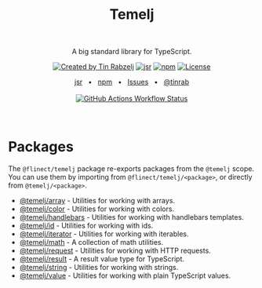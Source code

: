 <p align="center">
  <h1 align="center" style="text-decoration:none;">Temelj</h1>
  <br/>
  <p align="center">
    A big standard library for TypeScript.
  </p>
</p>

<p align="center">
  <a href="https://twitter.com/tinrab" rel="nofollow"><img src="https://img.shields.io/badge/created%20by-@tinrab-1d9bf0.svg" alt="Created by Tin Rabzelj"></a>
  <a href="https://jsr.io/@flinect/temelj" rel="nofollow"><img src="https://jsr.io/badges/@flinect/temelj" alt="jsr"></a>
  <a href="https://www.npmjs.com/package/@flinect/temelj" rel="nofollow"><img src="https://img.shields.io/npm/dw/%40flinect%2Ftemelj" alt="npm"></a>
  <a href="https://opensource.org/licenses/MIT" rel="nofollow"><img src="https://img.shields.io/github/license/flinect/temelj" alt="License"></a>
  <!-- <a href="https://github.com/flinect/temelj" rel="nofollow"><img src="https://img.shields.io/github/stars/flinect/temelj" alt="stars"></a> -->
</p>

<div align="center">
  <a href="https://jsr.io/@flinect/temelj">jsr</a>
  <span>&nbsp;&nbsp;•&nbsp;&nbsp;</span>
  <a href="https://www.npmjs.com/package/@flinect/temelj">npm</a>
  <span>&nbsp;&nbsp;•&nbsp;&nbsp;</span>
  <a href="https://github.com/flinect/temelj/issues/new">Issues</a>
  <span>&nbsp;&nbsp;•&nbsp;&nbsp;</span>
  <a href="https://twitter.com/tinrab">@tinrab</a>
  <br />
</div>

<br/>

<div align="center">
  <a href="https://github.com/flinect/temelj/actions" rel="nofollow"><img alt="GitHub Actions Workflow Status" src="https://img.shields.io/github/actions/workflow/status/flinect/temelj/test.yaml"></a>
</div>

<br/>
<br/>

# Packages

The `@flinect/temelj` package re-exports packages from the `@temelj` scope. You
can use them by importing from `@flinect/temelj/<package>`, or directly from
`@temelj/<package>`.

- [@temelj/array](./packages/array) - Utilities for working with arrays.
- [@temelj/color](./packages/color) - Utilities for working with colors.
- [@temelj/handlebars](./packages/handlebars) - Utilities for working with
  handlebars templates.
- [@temelj/id](./packages/id) - Utilities for working with ids.
- [@temelj/iterator](./packages/iterator) - Utilities for working with
  iterables.
- [@temelj/math](./packages/math) - A collection of math utilities.
- [@temelj/request](./packages/request) - Utilities for working with HTTP
  requests.
- [@temelj/result](./packages/result) - A result value type for TypeScript.
- [@temelj/string](./packages/string) - Utilities for working with strings.
- [@temelj/value](./packages/value) - Utilities for working with plain
  TypeScript values.
